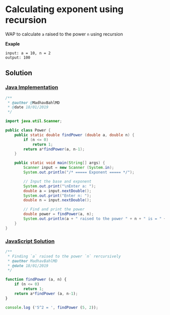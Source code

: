 # Calculating exponent using recursion

WAP to calculate `a` raised to the power `n` using recursion

**Exaple**

```
input: a = 10, n = 2
output: 100
```

## Solution 

### [Java Implementation](./Power.java)

```java
/**
 * @author @MadhavBahlMD
 * @date 18/01/2019
 */

import java.util.Scanner;

public class Power {
    public static double findPower (double a, double n) {
        if (n <= 0)
            return 1;
        return a*findPower(a, n-1);
    }

    public static void main(String[] args) {
        Scanner input = new Scanner (System.in);
        System.out.println("/* ===== Exponent ===== */");

        // Input the base and exponent
        System.out.print("\nEnter a: ");
        double a = input.nextDouble();
        System.out.print("Enter n: ");
        double n = input.nextDouble();

        // Find and print the power
        double power = findPower(a, n);
        System.out.println(a + " raised to the power " + n + " is = " + power);
    }
}
```

### [JavaScript Solution](./power.js)

```js
/**
 * Finding `a` raised to the power `n` rercursively
 * @author MadhavBahlMD
 * @date 18/01/2019
 */

function findPower (a, n) {
    if (n <= 0)
        return 1;
    return a*findPower (a, n-1);
}

console.log ('5^2 = ', findPower (5, 2));
```